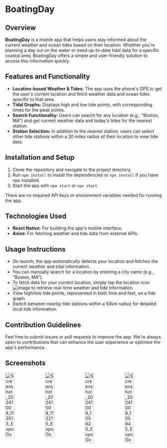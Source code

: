 # BoatingDay

## Overview
**BoatingDay** is a mobile app that helps users stay informed about the current weather and ocean tides based on their location. Whether you're planning a day out on the water or need up-to-date tidal data for a specific coastal area, BoatingDay offers a simple and user-friendly solution to access this information quickly.

## Features and Functionality
- **Location-based Weather & Tides:** The app uses the phone's GPS to get the user's current location and fetch weather data and ocean tides specific to that area.
- **Tidal Graphs:** Displays high and low tide points, with corresponding times for the peak points.
- **Search Functionality:** Users can search for any location (e.g., "Boston, MA") and get current weather data and today's tides for the nearest station.
- **Station Selection:** In addition to the nearest station, users can select other tide stations within a 30 miles radius of their location to view tide data.

## Installation and Setup
1. Clone the repository and navigate to the project directory.
2. Run `npm install` to install the dependencies or `npx install` if you have npx installed.
3. Start the app with `npm start` or `npx start`.

There are no required API keys or environment variables needed for running the app.

## Technologies Used
- **React Native**: For building the app's mobile interface.
- **Axios**: For fetching weather and tide data from external APIs.

## Usage Instructions
- On launch, the app automatically detects your location and fetches the current weather and tidal information.
- You can manually search for a location by entering a city name (e.g., "Boston, MA").
- To fetch data for your current location, simply tap the location icon ![image](https://github.com/user-attachments/assets/d1a9f0f0-907a-44cb-bd7a-eb433f1fc4d3) to retrieve real-time weather and tide information.
- View high/low tide points, represented in both time and feet, on a tide graph. 
- Switch between nearby tide stations within a 50km radius for detailed local tide information.

## Contribution Guidelines
Feel free to submit issues or pull requests to improve the app. We're always open to contributions that can enhance the user experience or optimize the app's performance.

## Screenshots
<div style="display: flex; justify-content: space-between;">
    <img src="https://github.com/user-attachments/assets/cf73cbde-1479-4aee-bd08-09f769b4ac9e" alt="Screenshot_20241008_113513_Expo Go" width="24%">
    <img src="https://github.com/user-attachments/assets/ee695691-649e-43f7-9178-eda7b28bad73" alt="Screenshot_20241008_112215_Expo Go" width="24%">
    <img src="https://github.com/user-attachments/assets/75f6f5a9-35e3-4750-912c-6aabb76a60b9" alt="Screenshot_20241008_105820_Expo Go" width="24%">
    <img src="https://github.com/user-attachments/assets/f9743338-b010-4b39-a786-cce7cd3c2e30" alt="Screenshot_20241008_105845_Expo Go" width="24%">
</div>
